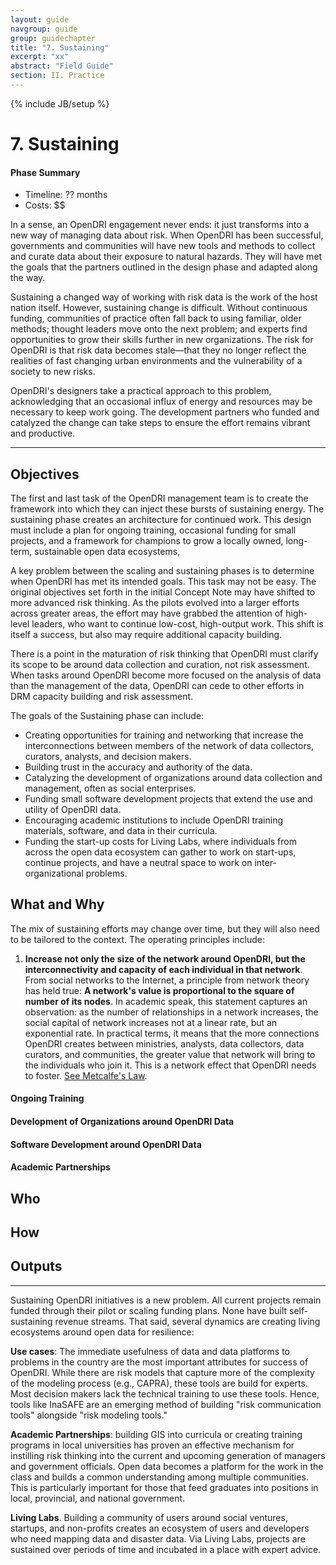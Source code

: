```yaml
---
layout: guide
navgroup: guide
group: guidechapter
title: "7. Sustaining"
excerpt: "xx"
abstract: "Field Guide"
section: II. Practice
---
```

{% include JB/setup %}


# 7. Sustaining
<div class="info-box image-right adapted width-200px">
<h4>Phase Summary</h4>
<ul>
<li>Timeline: ?? months</li>
<li>Costs: $$</li>
</ul> 
</div>

In a sense, an OpenDRI engagement never ends: it just transforms into a new way of managing data about risk. When OpenDRI has been successful, governments and communities will have new tools and methods to collect and curate data about their exposure to natural hazards. They will have met the goals that the partners outlined in the design phase and adapted along the way. 

Sustaining a changed way of working with risk data is the work of the host nation itself. However, sustaining change is difficult. Without continuous funding, communities of practice often fall back to using familiar, older methods; thought leaders move onto the next problem; and experts find opportunities to grow their skills further in new organizations. The risk for OpenDRI is that risk data becomes stale&mdash;that they no longer reflect the realities of fast changing urban environments and the vulnerability of a society to new risks.

OpenDRI's designers take a practical approach to this problem, acknowledging that an occasional influx of energy and resources may be necessary to keep work going. The development partners who funded and catalyzed the change can take steps to ensure the effort remains vibrant and productive.  

***

## Objectives
The first and last task of the OpenDRI management team is to create the framework into which they can inject these bursts of sustaining energy. The sustaining phase creates an architecture for continued work. This design must include a plan for ongoing training, occasional funding for small projects, and a framework for champions to grow a locally owned, long-term, sustainable open data ecosystems, 

A key problem between the scaling and sustaining phases is to determine when OpenDRI has met its intended goals. This task may not be easy. The original objectives set forth in the initial Concept Note may have shifted to more advanced risk thinking. As the pilots evolved into a larger efforts across greater areas, the effort may have grabbed the attention of high-level leaders, who want to continue low-cost, high-output work. This shift is itself a success, but also may require additional capacity building. 

There is a point in the maturation of risk thinking that OpenDRI must clarify its scope to be around data collection and curation, not risk assessment. When tasks around OpenDRI become more focused on the analysis of data than the management of the data, OpenDRI can cede to other efforts in DRM capacity building and risk assessment.

The goals of the Sustaining phase can include:

* Creating opportunities for training and networking that increase the interconnections between members of the network of data collectors, curators, analysts, and decision makers.
* Building trust in the accuracy and authority of the data.
* Catalyzing the development of organizations around data collection and management, often as social enterprises.
* Funding small software development projects that extend the use and utility of OpenDRI data.
* Encouraging academic institutions to include OpenDRI training materials, software, and data in their curricula.
* Funding the start-up costs for Living Labs, where individuals from across the open data ecosystem can gather to work on start-ups, continue projects, and have a neutral space to work on inter-organizational problems.

## What and Why
The mix of sustaining efforts may change over time, but they will also need to be tailored to the context. The operating principles include:

1. **Increase not only the size of the network around OpenDRI, but the interconnectivity and capacity of each individual in that network**. From social networks to the Internet, a principle from network theory has held true: **A network's value is proportional to the square of number of its nodes**. In academic speak, this statement captures an observation: as the number of relationships in a network increases, the social capital of network increases not at a linear rate, but an exponential rate. In practical terms, it means that the more connections OpenDRI creates between ministries, analysts, data collectors, data curators, and communities, the greater value that network will bring to the individuals who join it. This is a network effect that OpenDRI needs to foster. [See Metcalfe's Law](http://en.wikipedia.org/wiki/Metcalfe%27s_law). 


#### Ongoing Training

#### Development of Organizations around OpenDRI Data

#### Software Development around OpenDRI Data

#### Academic Partnerships

## Who



## How

## Outputs

***


Sustaining OpenDRI initiatives is a new problem. All current projects remain funded through their pilot or scaling funding plans. None have built self-sustaining revenue streams. That said, several dynamics are creating living ecosystems around open data for resilience:

**Use cases**: The immediate usefulness of data and data platforms to problems in the country are the most important attributes for success of OpenDRI. While there are risk models that capture more of the complexity of the modeling process (e.g., CAPRA), these tools are build for experts. Most decision makers lack the technical training to use these tools. Hence, tools like InaSAFE are an emerging method of building "risk communication tools" alongside "risk modeling tools."

**Academic Partnerships**: building GIS into curricula or creating training programs in local universities has proven an effective mechanism for instilling risk thinking into the current and upcoming generation of managers and government officials. Open data becomes a platform for the work in the class and builds a common understanding among multiple communities. This is particularly important for those that feed graduates into positions in local, provincial, and national government.

**Living Labs**. Building a community of users around social ventures, startups, and non-profits creates an ecosystem of users and developers who need mapping data and disaster data. Via Living Labs, projects are sustained over periods of time and incubated in a place with expert advice.







